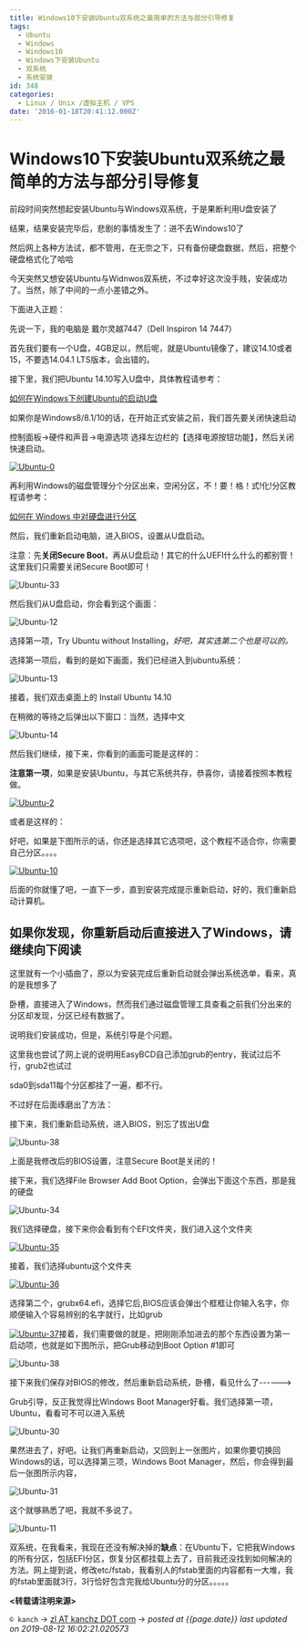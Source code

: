 ```yaml
---
title: Windows10下安装Ubuntu双系统之最简单的方法与部分引导修复
tags:
  - Ubuntu
  - Windows
  - Windows10
  - Windows下安装Ubuntu
  - 双系统
  - 系统安装
id: 348
categories:
  - Linux / Unix /虚拟主机 / VPS
date: '2016-01-18T20:41:12.000Z'
---
```


# Windows10下安装Ubuntu双系统之最简单的方法与部分引导修复

前段时间突然想起安装Ubuntu与Windows双系统，于是果断利用U盘安装了

结果，结果安装完毕后，悲剧的事情发生了：进不去Windows10了

然后网上各种方法试，都不管用，在无奈之下，只有备份硬盘数据，然后，把整个硬盘格式化了哈哈

今天突然又想安装Ubuntu与Widnwos双系统，不过幸好这次没手贱，安装成功了。当然，除了中间的一点小差错之外。

下面进入正题：

先说一下，我的电脑是 戴尔灵越7447（Dell Inspiron 14 7447）

首先我们要有一个U盘，4GB足以，然后呢，就是Ubuntu镜像了，建议14.10或者15，不要选14.04.1 LTS版本，会出错的。

接下里，我们把Ubuntu 14.10写入U盘中，具体教程请参考：

[如何在Windows下创建Ubuntu的启动U盘](http://www.ubuntu.com/download/desktop/create-a-usb-stick-on-windows)

如果你是Windows8/8.1/10的话，在开始正式安装之前，我们首先要关闭快速启动

控制面板-&gt;硬件和声音-&gt;电源选项 选择左边栏的【选择电源按钮功能】，然后关闭快速启动。

[![Ubuntu-0](https://raw.githubusercontent.com/ankanch/blog/master/images/wp-content/uploads/2016/01/Ubuntu-0.png)](https://raw.githubusercontent.com/ankanch/blog/master/images/wp-content/uploads/2016/01/Ubuntu-0.png)

再利用Windows的磁盘管理分个分区出来，空闲分区，不！要！格！式!化!分区教程请参考：

[如何在 Windows 中对硬盘进行分区](https://support.microsoft.com/zh-cn/kb/944248)

然后，我们重新启动电脑，进入BIOS，设置从U盘启动。

注意：先**关闭Secure Boot**，再从U盘启动！其它的什么UEFI什么什么的都别管！这里我们只需要关闭Secure Boot即可！

![Ubuntu-33](https://raw.githubusercontent.com/ankanch/blog/master/images/wp-content/uploads/2016/01/Ubuntu-33.png)

然后我们从U盘启动，你会看到这个画面：

![Ubuntu-12](https://raw.githubusercontent.com/ankanch/blog/master/images/wp-content/uploads/2016/01/Ubuntu-12.png)

选择第一项，Try Ubuntu without Installing，_好吧，其实选第二个也是可以的。_

选择第一项后，看到的是如下画面，我们已经进入到ubuntu系统：

![Ubuntu-13](https://raw.githubusercontent.com/ankanch/blog/master/images/wp-content/uploads/2016/01/Ubuntu-13.png)

接着，我们双击桌面上的 Install Ubuntu 14.10

在稍微的等待之后弹出以下窗口：当然，选择中文

![Ubuntu-14](https://raw.githubusercontent.com/ankanch/blog/master/images/wp-content/uploads/2016/01/Ubuntu-14.png)

然后我们继续，接下来，你看到的画面可能是这样的：

**注意第一项**，如果是安装Ubuntu，与其它系统共存，恭喜你，请接着按照本教程做。

[![Ubuntu-2](https://raw.githubusercontent.com/ankanch/blog/master/images/wp-content/uploads/2016/01/Ubuntu-2.png)](https://raw.githubusercontent.com/ankanch/blog/master/images/wp-content/uploads/2016/01/Ubuntu-2.png)

或者是这样的：

好吧，如果是下图所示的话，你还是选择其它选项吧，这个教程不适合你，你需要自己分区。。。。

[![Ubuntu-10](https://raw.githubusercontent.com/ankanch/blog/master/images/wp-content/uploads/2016/01/Ubuntu-10.png)](https://raw.githubusercontent.com/ankanch/blog/master/images/wp-content/uploads/2016/01/Ubuntu-10.png)

后面的你就懂了吧，一直下一步，直到安装完成提示重新启动，好的，我们重新启动计算机。

## 如果你发现，你重新启动后直接进入了Windows，请继续向下阅读

这里就有一个小插曲了，原以为安装完成后重新启动就会弹出系统选单，看来，真的是我想多了

卧槽，直接进入了Windows，然而我们通过磁盘管理工具查看之前我们分出来的分区却发现，分区已经有数据了。

说明我们安装成功，但是，系统引导是个问题。

这里我也尝试了网上说的说明用EasyBCD自己添加grub的entry，我试过后不行，grub2也试过

sda0到sda11每个分区都挂了一遍，都不行。

不过好在后面琢磨出了方法：

接下来，我们重新启动系统，进入BIOS，别忘了拔出U盘

![Ubuntu-38](https://raw.githubusercontent.com/ankanch/blog/master/images/wp-content/uploads/2016/01/Ubuntu-38.png)

上面是我修改后的BIOS设置，注意Secure Boot是关闭的！

接下来，我们选择File Browser Add Boot Option，会弹出下面这个东西，那是我的硬盘

![Ubuntu-34](https://raw.githubusercontent.com/ankanch/blog/master/images/wp-content/uploads/2016/01/Ubuntu-34.png)

我们选择硬盘，接下来你会看到有个EFI文件夹，我们进入这个文件夹

[![Ubuntu-35](https://raw.githubusercontent.com/ankanch/blog/master/images/wp-content/uploads/2016/01/Ubuntu-35.png)](https://raw.githubusercontent.com/ankanch/blog/master/images/wp-content/uploads/2016/01/Ubuntu-35.png)

接着，我们选择ubuntu这个文件夹

[![Ubuntu-36](https://raw.githubusercontent.com/ankanch/blog/master/images/wp-content/uploads/2016/01/Ubuntu-36.png)](https://raw.githubusercontent.com/ankanch/blog/master/images/wp-content/uploads/2016/01/Ubuntu-36.png)

选择第二个，grubx64.efi，选择它后,BIOS应该会弹出个框框让你输入名字，你顺便输入个容易辨别的名字就行，比如grub

[![Ubuntu-37](https://raw.githubusercontent.com/ankanch/blog/master/images/wp-content/uploads/2016/01/Ubuntu-37.png)](https://raw.githubusercontent.com/ankanch/blog/master/images/wp-content/uploads/2016/01/Ubuntu-37.png)接着，我们需要做的就是，把刚刚添加进去的那个东西设置为第一启动项，也就是如下图所示，把Grub移动到Boot Option \#1即可

![Ubuntu-38](https://raw.githubusercontent.com/ankanch/blog/master/images/wp-content/uploads/2016/01/Ubuntu-38.png)

接下来我们保存对BIOS的修改，然后重新启动系统，卧槽，看见什么了------&gt;

Grub引导，反正我觉得比Windows Boot Manager好看。我们选择第一项，Ubuntu，看看可不可以进入系统

![Ubuntu-30](https://raw.githubusercontent.com/ankanch/blog/master/images/wp-content/uploads/2016/01/Ubuntu-30.png)

果然进去了，好吧。让我们再重新启动，又回到上一张图片，如果你要切换回Windows的话，可以选择第三项，Windows Boot Manager，然后，你会得到最后一张图所示内容，

![Ubuntu-31](https://raw.githubusercontent.com/ankanch/blog/master/images/wp-content/uploads/2016/01/Ubuntu-31.png)

这个就够熟悉了吧，我就不多说了。

![Ubuntu-11](https://raw.githubusercontent.com/ankanch/blog/master/images/wp-content/uploads/2016/01/Ubuntu-11.png)

双系统，在我看来，我现在还没有解决掉的**缺点**：在Ubuntu下，它把我Windows的所有分区，包括EFI分区，恢复分区都挂载上去了，目前我还没找到如何解决的方法。网上提到说，修改etc/fstab，我看别人的fstab里面的内容都有一大堆，我的fstab里面就3行，3行恰好包含完我给Ubuntu分的分区。。。。。

**&lt;转载请注明来源&gt;**



`© kanch` → [zl AT kanchz DOT com](kanchisme@gmail.com) → _posted at {{page.date}}_
_last updated on 2019-08-12 16:02:21.020573_